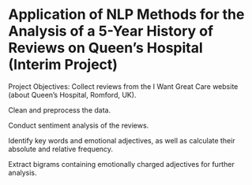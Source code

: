 # Application of NLP Methods for the Analysis of a 5-Year History of Reviews on Queen’s Hospital (Interim Project)

Project Objectives:
Collect reviews from the I Want Great Care website (about Queen’s Hospital, Romford, UK).

Clean and preprocess the data.

Conduct sentiment analysis of the reviews.

Identify key words and emotional adjectives, as well as calculate their absolute and relative frequency.

Extract bigrams containing emotionally charged adjectives for further analysis.
